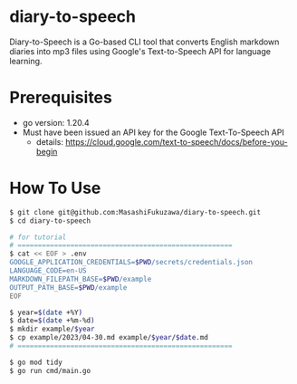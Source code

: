 # diary-to-speech

Diary-to-Speech is a Go-based CLI tool that converts English markdown diaries into mp3 files using Google's Text-to-Speech API for language learning.

# Prerequisites

- go version: 1.20.4
- Must have been issued an API key for the Google Text-To-Speech API
  - details: https://cloud.google.com/text-to-speech/docs/before-you-begin

# How To Use

```sh
$ git clone git@github.com:MasashiFukuzawa/diary-to-speech.git
$ cd diary-to-speech

# for tutorial
# =====================================================
$ cat << EOF > .env
GOOGLE_APPLICATION_CREDENTIALS=$PWD/secrets/credentials.json
LANGUAGE_CODE=en-US
MARKDOWN_FILEPATH_BASE=$PWD/example
OUTPUT_PATH_BASE=$PWD/example
EOF

$ year=$(date +%Y)
$ date=$(date +%m-%d)
$ mkdir example/$year
$ cp example/2023/04-30.md example/$year/$date.md
# =====================================================

$ go mod tidy
$ go run cmd/main.go
```
